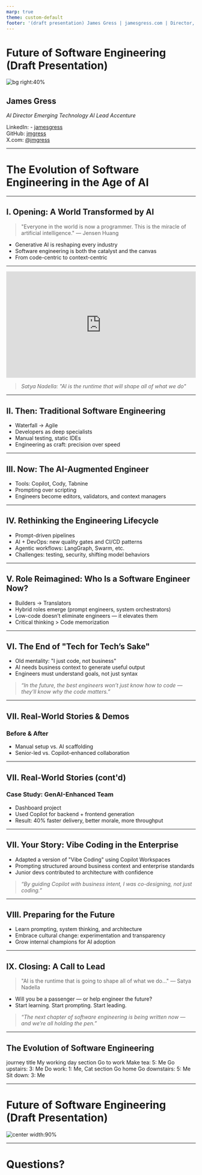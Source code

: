```yaml
---
marp: true
theme: custom-default
footer: '(draft presentation) James Gress | jamesgress.com | Director, Accenture'
---
```

<!-- My Speaker Notes Header -->
# Future of Software Engineering (Draft Presentation)

![bg right:40%](img/jamesgress.png)

## James Gress

_AI Director_
_Emerging Technology AI Lead_
_Accenture_


<i class="fa-brands fa-linkedin"></i> LinkedIn: - [jamesgress](https://linkedin.com/in/jamesgress/)  
<i class="fa-brands fa-github"></i> GitHub: [jmgress](https://github.com/jmgress)  
<i class="fa-brands fa-twitter"></i> X.com: [@jmgress](https://x.com/jmgress)  

<!-- My Speaker Notes Footer -->

---

<!-- slide: title -->
# The Evolution of Software Engineering in the Age of AI

---

## I. Opening: A World Transformed by AI

> "Everyone in the world is now a programmer. This is the miracle of artificial intelligence." — Jensen Huang

- Generative AI is reshaping every industry  
- Software engineering is both the catalyst and the canvas  
- From code-centric to context-centric  

---
<!-- In the interview December 2024, Nadella elaborated on how AI agents are poised to revolutionize the traditional software model: Esentially he said Agents will replace Software​ 

https://www.youtube.com/watch?v=9NtsnzRFJ_o&t=1122s
-->

<div style="position: relative; padding-bottom: 56.25%; height: 0; overflow: hidden; max-width: 100%; margin: 0 auto;">
  <iframe 
    style="position: absolute; top: 0; left: 0; width: 100%; height: 100%;"
    src="https://www.youtube.com/embed/9NtsnzRFJ_o?start=1122" 
    frameborder="0" 
    allow="accelerometer; autoplay; clipboard-write; encrypted-media; gyroscope; picture-in-picture" 
    allowfullscreen>
  </iframe>
</div>

> *Satya Nadella: "AI is the runtime that will shape all of what we do"*

---

## II. Then: Traditional Software Engineering

- Waterfall → Agile  
- Developers as deep specialists  
- Manual testing, static IDEs  
- Engineering as craft: precision over speed  

---

## III. Now: The AI-Augmented Engineer

- Tools: Copilot, Cody, Tabnine  
- Prompting over scripting  
- Engineers become editors, validators, and context managers  

---

## IV. Rethinking the Engineering Lifecycle

- Prompt-driven pipelines  
- AI + DevOps: new quality gates and CI/CD patterns  
- Agentic workflows: LangGraph, Swarm, etc.  
- Challenges: testing, security, shifting model behaviors  

---

## V. Role Reimagined: Who Is a Software Engineer Now?

- Builders → Translators  
- Hybrid roles emerge (prompt engineers, system orchestrators)  
- Low-code doesn’t eliminate engineers — it elevates them  
- Critical thinking > Code memorization  

---

## VI. The End of \"Tech for Tech’s Sake\"

- Old mentality: \"I just code, not business\"  
- AI needs business context to generate useful output  
- Engineers must understand goals, not just syntax  

> *“In the future, the best engineers won’t just know how to code — they’ll know why the code matters.”*

---

## VII. Real-World Stories & Demos

### Before & After
- Manual setup vs. AI scaffolding  
- Senior-led vs. Copilot-enhanced collaboration  

---

## VII. Real-World Stories (cont'd)

### Case Study: GenAI-Enhanced Team

- Dashboard project  
- Used Copilot for backend + frontend generation  
- Result: 40% faster delivery, better morale, more throughput  

---

## VII. Your Story: Vibe Coding in the Enterprise

- Adapted a version of \"Vibe Coding\" using Copilot Workspaces  
- Prompting structured around business context and enterprise standards  
- Junior devs contributed to architecture with confidence  

> *“By guiding Copilot with business intent, I was co-designing, not just coding.”*

---

## VIII. Preparing for the Future

- Learn prompting, system thinking, and architecture  
- Embrace cultural change: experimentation and transparency  
- Grow internal champions for AI adoption  

---

## IX. Closing: A Call to Lead

> \"AI is the runtime that is going to shape all of what we do…\" — Satya Nadella

- Will you be a passenger — or help engineer the future?  
- Start learning. Start prompting. Start leading.  

> *“The next chapter of software engineering is being written now — and we’re all holding the pen.”*

---

## The Evolution of Software Engineering

<!-- Needed for mermaid, can be anywhere in file except frontmatter -->
<script type="module">
  import mermaid from 'https://cdn.jsdelivr.net/npm/mermaid@10/dist/mermaid.esm.min.mjs';
  mermaid.initialize({ startOnLoad: true });
</script>


<div class="mermaid">
journey
    title My working day
    section Go to work
      Make tea: 5: Me
      Go upstairs: 3: Me
      Do work: 1: Me, Cat
    section Go home
      Go downstairs: 5: Me
      Sit down: 3: Me
</div>

---

<!-- My Speaker Notes Header -->
# Future of Software Engineering (Draft Presentation)

![center width:90%](img/speevel.drawio.svg)

---

# <!--fit--> Questions?